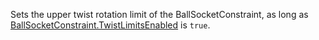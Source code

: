 Sets the upper twist rotation limit of the BallSocketConstraint, as long as [BallSocketConstraint.TwistLimitsEnabled](https://developer.roblox.com/en-us/api-reference/property/BallSocketConstraint/TwistLimitsEnabled) is `true`.